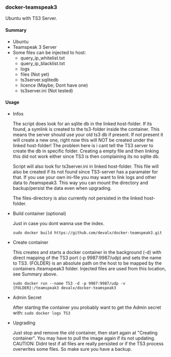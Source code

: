 ### docker-teamspeak3

Ubuntu with TS3 Server.

#### Summary
* Ubuntu
* Teamspeak 3 Server
* Some files can be injected to host:
  * query_ip_whitelist.txt
  * query_ip_blacklist.txt
  * logs
  * files (Not yet)
  * ts3server.sqlitedb 
  * licence (Maybe; Dont have one)
  * ts3server.ini (Not tested)

#### Usage
  * Infos
  
	The script does look for an sqlite db in the linked host-folder. 
	If its found, a symlink is created to the ts3-folder inside the container. 
	This means the server should use your old ts3 db if present. 
	If not present it will create a new one, right now this will NOT be created under the linked host-folder!
	The problem here is i cant tell the TS3 server to create the db in specific folder.
	Creating a empty file and then linking this did not work either since TS3 is then complaining its no sqlite db.
	
	Script will also look for ts3server.ini in linked host-folder. This file will also be created if its not 
	found since TS3-server has a paramater for that. If you use your own ini-file you may want to link logs and other data to /teamspeak3.
	This way you can mount the directory and backup/persist the data even when upgrading.
	
	The files-directory is also currently not persisted in the linked host-folder.

  * Build container (optional)
  
	Just in case you dont wanna use the index.
	
    `sudo docker build https://github.com/devalx/docker-teamspeak3.git` 
  
  
  * Create container
    
    This creates and starts a docker container in the 
    background (-d) with 
    direct mapping of the TS3 port (-p 9987:9987/udp)
    and sets the name to TS3.
    {FOLDER} is an absolute path on the host to be mapped by the containers /teamspeak3 folder.
    Injected files are used from this location, see Summary above.

    `sudo docker run --name TS3 -d -p 9987:9987/udp -v {FOLDER}:/teamspeak3 devalx/docker-teamspeak3` 
    
  * Admin Secret
  
    After starting the container you probably want to get the Admin secret with:
    `sudo docker logs TS3` 
    
  * Upgrading
  
    Just stop and remove the old container, then start again at "Creating container". You may have to pull the image again       if its not updating.
    CAUTION: Didnt test if all files are really persisted or if the TS3 process overwrites some files. So make sure you have a backup. 
